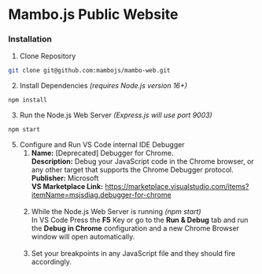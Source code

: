 # Mambo.js Public Website

### Installation
1. Clone Repository
```bash
git clone git@github.com:mambojs/mambo-web.git
```
2. Install Dependencies *(requires Node.js version 16+)*
```bash
npm install
```
3. Run the Node.js Web Server *(Express.js will use port 9003)*
```bash
npm start
```
5. Configure and Run VS Code internal IDE Debugger
      1. **Name:** [Deprecated] Debugger for Chrome.<br>
        **Description:** Debug your JavaScript code in the Chrome browser, or any other target that supports the Chrome Debugger protocol.<br>
        **Publisher:** Microsoft<br>
        **VS Marketplace Link:** https://marketplace.visualstudio.com/items?itemName=msjsdiag.debugger-for-chrome<br><br>
      2. While the Node.js Web Server is running *(npm start)*<br>
    In VS Code Press the **F5** Key or go to the **Run & Debug** tab and run the **Debug in Chrome** configuration and a new Chrome Browser window will open automatically.<br><br>
    3. Set your breakpoints in any JavaScript file and they should fire accordingly.
